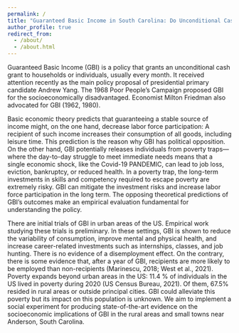 ```yaml
---
permalink: /
title: "Guaranteed Basic Income in South Carolina: Do Unconditional Cash Grants Release Individuals from Poverty Traps in a Rural Setting?"
author_profile: true
redirect_from: 
  - /about/
  - /about.html
---
```


Guaranteed Basic Income (GBI) is a policy that grants an unconditional cash grant to households or individuals, usually every month. It received attention recently as the main policy proposal of presidential primary candidate Andrew Yang. The 1968 Poor People’s Campaign proposed GBI for the socioeconomically disadvantaged. Economist Milton Friedman also advocated for GBI (1962, 1980). 

Basic economic theory predicts that guaranteeing a stable source of income might, on the one hand, decrease labor force participation: A recipient of such income increases their consumption of all goods, including leisure time. This prediction is the reason why GBI has political opposition. On the other hand, GBI potentially releases individuals from poverty traps—where the day-to-day struggle to meet immediate needs means that a single economic shock, like the Covid-19 PANDEMIC, can lead to job loss, eviction, bankruptcy, or reduced health. In a poverty trap, the long-term investments in skills and competency required to escape poverty are extremely risky. GBI can mitigate the investment risks and increase labor force participation in the long term. The opposing theoretical predictions of GBI’s outcomes make an empirical evaluation fundamental for understanding the policy. 

There are initial trials of GBI in urban areas of the US. Empirical work studying these trials is preliminary. In these settings, GBI is shown to reduce the variability of consumption, improve mental and physical health, and increase career-related investments such as internships, classes, and job hunting. There is no evidence of a disemployment effect. On the contrary, there is some evidence that, after a year of GBI, recipients are more likely to be employed than non-recipients (Marinescu, 2018; West et al., 2021). Poverty expands beyond urban areas in the US: 11.4 % of individuals in the US lived in poverty during 2020 (US Census Bureau, 2021). Of them, 67.5% resided in rural areas or outside principal cities. GBI could alleviate this poverty but its impact on this population is unknown. We aim to implement a social experiment for producing state-of-the-art evidence on the socioeconomic implications of GBI in the rural areas and small towns near Anderson, South Carolina.


